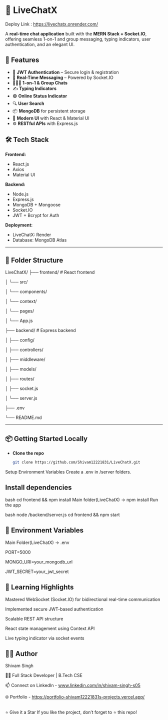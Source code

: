 # 💬 LiveChatX

Deploy Link : https://livechatx.onrender.com/

A **real-time chat application** built with the **MERN Stack + Socket.IO**, offering seamless 1-on-1 and group messaging, typing indicators, user authentication, and an elegant UI.


## 🚀 Features

- 🔐 **JWT Authentication** – Secure login & registration
- 💬 **Real-Time Messaging** – Powered by Socket.IO
- 🧑‍🤝‍🧑 **1-on-1 & Group Chats**
- ✍️ **Typing Indicators**
- 🟢 **Online Status Indicator**
- 🔍 **User Search**
- 📦 **MongoDB** for persistent storage
- 🎨 **Modern UI** with React & Material UI
- ⚙️ **RESTful APIs** with Express.js

## 🛠️ Tech Stack

**Frontend:**  
- React.js  
- Axios  
- Material UI  

**Backend:**  
- Node.js  
- Express.js  
- MongoDB + Mongoose  
- Socket.IO  
- JWT + Bcrypt for Auth  

**Deployment:**  
- LiveChatX: Render
- Database: MongoDB Atlas  

---

## 🧩 Folder Structure

LiveChatX/
├── frontend/ # React frontend

│ └── src/

│ └── components/

│ └── context/

│ └── pages/

│ └── App.js

├── backend/ # Express backend

│ ├── config/

│ ├── controllers/

│ ├── middleware/

│ ├── models/

│ ├── routes/

│ ├── socket.js

│ └── server.js

├── .env

└── README.md

---

## 📦 Getting Started Locally

- **Clone the repo**
   ```bash
   git clone https://github.com/Shivam12221831/LiveChatX.git
Setup Environment Variables
Create a .env in /server folders.

## Install dependencies
bash
cd frontend && npm install
Main folder(LiveChatX) -> npm install
Run the app

bash
node /backend/server.js
cd frontend && npm start


## 🔐 Environment Variables

Main Folder(LiveChatX) -> .env

PORT=5000

MONGO_URI=your_mongodb_url

JWT_SECRET=your_jwt_secret


## 🧠 Learning Highlights

Mastered WebSocket (Socket.IO) for bidirectional real-time communication

Implemented secure JWT-based authentication

Scalable REST API structure

React state management using Context API

Live typing indicator via socket events


## 🙋‍♂️ Author

Shivam Singh

🧑‍💻 Full Stack Developer | B.Tech CSE

📫 Connect on LinkedIn - www.linkedin.com/in/shivam-singh-s05

🌐 Portfolio - https://portfolio-shivam12221831s-projects.vercel.app/


## 

⭐️ Give it a Star
If you like the project, don’t forget to ⭐️ this repo!
